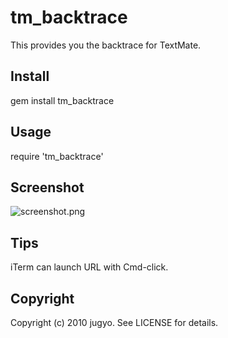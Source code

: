 tm_backtrace
====

This provides you the backtrace for TextMate.

Install
----

  gem install tm_backtrace

Usage
----

  require 'tm_backtrace'

Screenshot
----

![screenshot.png](tm_backtrace/raw/4d20355a507adacf838a08ac200474ef931bf141/screenshot.png)

Tips
----

iTerm can launch URL with Cmd-click.

Copyright
----

Copyright (c) 2010 jugyo. See LICENSE for details.
